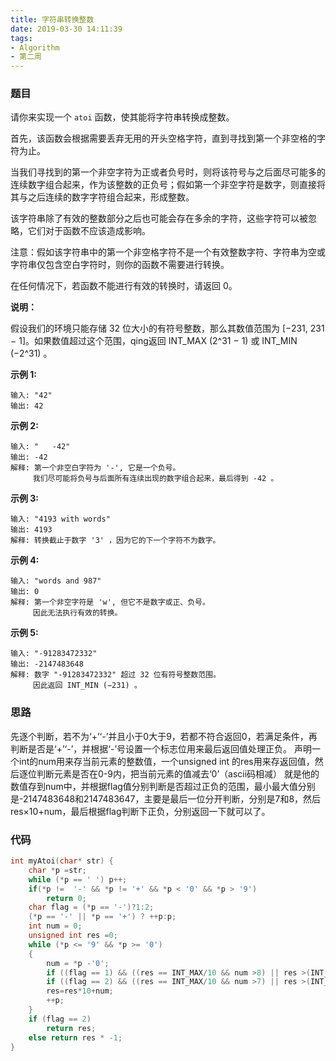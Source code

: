 ```yaml
---
title: 字符串转换整数
date: 2019-03-30 14:11:39
tags:
- Algorithm
- 第二周
---
```


### 题目

请你来实现一个 `atoi` 函数，使其能将字符串转换成整数。

首先，该函数会根据需要丢弃无用的开头空格字符，直到寻找到第一个非空格的字符为止。

当我们寻找到的第一个非空字符为正或者负号时，则将该符号与之后面尽可能多的连续数字组合起来，作为该整数的正负号；假如第一个非空字符是数字，则直接将其与之后连续的数字字符组合起来，形成整数。

该字符串除了有效的整数部分之后也可能会存在多余的字符，这些字符可以被忽略，它们对于函数不应该造成影响。

注意：假如该字符串中的第一个非空格字符不是一个有效整数字符、字符串为空或字符串仅包含空白字符时，则你的函数不需要进行转换。

在任何情况下，若函数不能进行有效的转换时，请返回 0。

**说明：**

假设我们的环境只能存储 32 位大小的有符号整数，那么其数值范围为 [−231,  231 − 1]。如果数值超过这个范围，qing返回  INT_MAX (2^31 − 1) 或 INT_MIN (−2^31) 。

**示例 1:**

```
输入: "42"
输出: 42
```

**示例 2:**

```
输入: "   -42"
输出: -42
解释: 第一个非空白字符为 '-', 它是一个负号。
     我们尽可能将负号与后面所有连续出现的数字组合起来，最后得到 -42 。
```

**示例 3:**

```
输入: "4193 with words"
输出: 4193
解释: 转换截止于数字 '3' ，因为它的下一个字符不为数字。
```

**示例 4:**

```
输入: "words and 987"
输出: 0
解释: 第一个非空字符是 'w', 但它不是数字或正、负号。
     因此无法执行有效的转换。
```

**示例 5:**

```
输入: "-91283472332"
输出: -2147483648
解释: 数字 "-91283472332" 超过 32 位有符号整数范围。 
     因此返回 INT_MIN (−231) 。
```
### 思路
先逐个判断，若不为‘+’‘-’并且小于0大于9，若都不符合返回0，若满足条件，再判断是否是‘+’‘-’，并根据‘-’号设置一个标志位用来最后返回值处理正负。
声明一个int的num用来存当前元素的整数值，一个unsigned int 的res用来存返回值，然后逐位判断元素是否在0-9内，把当前元素的值减去‘0’（ascii码相减） 就是他的数值存到num中，并根据flag值分别判断是否超过正负的范围，最小最大值分别是-2147483648和2147483647，主要是最后一位分开判断，分别是7和8，然后res×10+num，最后根据flag判断下正负，分别返回一下就可以了。

### 代码
``` c
int myAtoi(char* str) {
    char *p =str;
    while (*p == ' ') p++;
    if(*p !=  '-' && *p != '+' && *p < '0' && *p > '9')
        return 0;
    char flag = (*p == '-')?1:2;
    (*p == '-' || *p == '+') ? ++p:p;
    int num = 0;
    unsigned int res =0;
    while (*p <= '9' && *p >= '0')
    {
        num = *p -'0';
        if ((flag == 1) && ((res == INT_MAX/10 && num >8) || res >(INT_MAX/10))) return INT_MIN;
        if ((flag == 2) && ((res == INT_MAX/10 && num >7) || res >(INT_MAX/10))) return INT_MAX;
        res=res*10+num;
        ++p;
    }
    if (flag == 2) 
        return res;
    else return res * -1;
}
```
